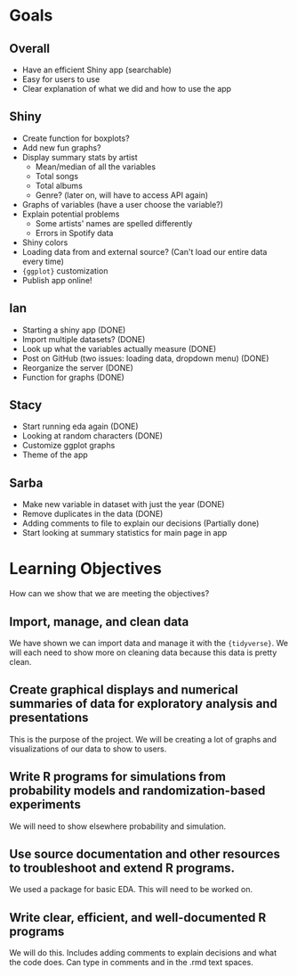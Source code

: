 # Goals

## Overall
* Have an efficient Shiny app (searchable)
* Easy for users to use
* Clear explanation of what we did and how to use the app

## Shiny
* Create function for boxplots?
* Add new fun graphs?
* Display summary stats by artist
  * Mean/median of all the variables
  * Total songs
  * Total albums
  * Genre? (later on, will have to access API again)
* Graphs of variables (have a user choose the variable?)
* Explain potential problems
  * Some artists' names are spelled differently
  * Errors in Spotify data
* Shiny colors
* Loading data from and external source? (Can't load our entire data every time)
* `{ggplot}` customization
* Publish app online!

## Ian
* Starting a shiny app (DONE)
* Import multiple datasets? (DONE)
* Look up what the variables actually measure (DONE)
* Post on GitHub (two issues: loading data, dropdown menu) (DONE)
* Reorganize the server (DONE)
* Function for graphs (DONE)

## Stacy
* Start running eda again (DONE)
* Looking at random characters (DONE)
* Customize ggplot graphs
* Theme of the app

## Sarba
* Make new variable in dataset with just the year (DONE)
* Remove duplicates in the data (DONE)
* Adding comments to file to explain our decisions (Partially done)
* Start looking at summary statistics for main page in app


# Learning Objectives

How can we show that we are meeting the objectives?

## Import, manage, and clean data

We have shown we can import data and manage it with the `{tidyverse}`. We will each need to show more on cleaning data because this data is pretty clean.

## Create graphical displays and numerical summaries of data for exploratory analysis and presentations

This is the purpose of the project. We will be creating a lot of graphs and visualizations of our data to show to users.

## Write R programs for simulations from probability models and randomization-based experiments

We will need to show elsewhere probability and simulation.

## Use source documentation and other resources to troubleshoot and extend R programs.

We used a package for basic EDA. This will need to be worked on.

## Write clear, efficient, and well-documented R programs

We will do this. Includes adding comments to explain decisions and what the code does. Can type in comments and in the .rmd text spaces. 